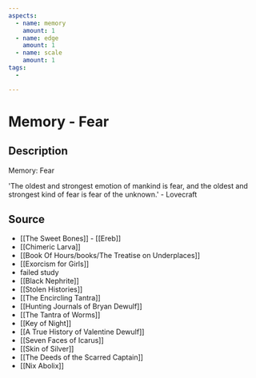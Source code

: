 ```yaml
---
aspects:
  - name: memory
    amount: 1
  - name: edge
    amount: 1
  - name: scale
    amount: 1
tags:
  - 

---
```


# Memory - Fear

## Description
Memory: Fear

'The oldest and strongest emotion of mankind is fear, and the oldest and strongest kind of fear is fear of the unknown.' - Lovecraft

## Source
- [[The Sweet Bones]] - [[Ereb]]
- [[Chimeric Larva]]
- [[Book Of Hours/books/The Treatise on Underplaces]]
- [[Exorcism for Girls]]
- failed study
- [[Black Nephrite]]
- [[Stolen Histories]]
- [[The Encircling Tantra]]
- [[Hunting Journals of Bryan Dewulf]]
- [[The Tantra of Worms]]
- [[Key of Night]]
- [[A True History of Valentine Dewulf]]
- [[Seven Faces of Icarus]]
- [[Skin of Silver]]
- [[The Deeds of the Scarred Captain]]
- [[Nix Abolix]]